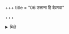 +++
title = "06 उत्ताना हि देवगवा"

+++

<details><summary>थिते</summary>

उत्ताना हि देवगवा वहन्तीति विज्ञायते ६
</details>

